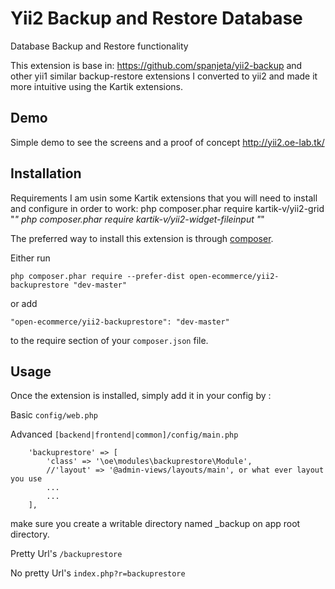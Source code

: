 Yii2 Backup and Restore Database
===================
Database Backup and Restore functionality

This extension is base in:
https://github.com/spanjeta/yii2-backup and other yii1 similar backup-restore extensions 
I converted to yii2 and made it more intuitive using the Kartik extensions.


Demo
-----
Simple demo to see the screens and a proof of concept
http://yii2.oe-lab.tk/



Installation
------------

Requirements
I am usin some Kartik extensions that you will need to install and configure in order to work:
php composer.phar require kartik-v/yii2-grid "*"
php composer.phar require kartik-v/yii2-widget-fileinput "*"


The preferred way to install this extension is through [composer](http://getcomposer.org/download/).

Either run

```
php composer.phar require --prefer-dist open-ecommerce/yii2-backuprestore "dev-master"
```

or add

```
"open-ecommerce/yii2-backuprestore": "dev-master"
```

to the require section of your `composer.json` file.


Usage
-----

Once the extension is installed, simply add it in your config by  :

Basic ```config/web.php```

Advanced ```[backend|frontend|common]/config/main.php```

>
        'backuprestore' => [
            'class' => '\oe\modules\backuprestore\Module',
            //'layout' => '@admin-views/layouts/main', or what ever layout you use
            ...
            ...
        ],

make sure you create a writable directory named _backup on app root directory.

Pretty Url's ```/backuprestore```

No pretty Url's ```index.php?r=backuprestore```

